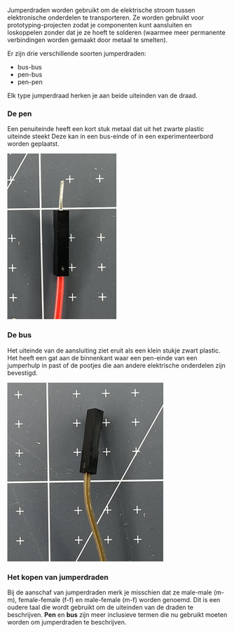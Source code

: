 Jumperdraden worden gebruikt om de elektrische stroom tussen elektronische onderdelen te transporteren. Ze worden gebruikt voor prototyping-projecten zodat je componenten kunt aansluiten en loskoppelen zonder dat je ze hoeft te solderen (waarmee meer permanente verbindingen worden gemaakt door metaal te smelten).

Er zijn drie verschillende soorten jumperdraden:

+ bus-bus
+ pen-bus
+ pen-pen

Elk type jumperdraad herken je aan beide uiteinden van de draad.

### De pen

Een penuiteinde heeft een kort stuk metaal dat uit het zwarte plastic uiteinde steekt Deze kan in een bus-einde of in een experimenteerbord worden geplaatst.

![Het penuiteinde van een jumperdraad.](images/pin.png)

### De bus

Het uiteinde van de aansluiting ziet eruit als een klein stukje zwart plastic. Het heeft een gat aan de binnenkant waar een pen-einde van een jumperhulp in past of de pootjes die aan andere elektrische onderdelen zijn bevestigd.

![Het bus uiteinde van een jumperdraad.](images/socket.png)

### Het kopen van jumperdraden

Bij de aanschaf van jumperdraden merk je misschien dat ze male-male (m-m), female-female (f-f) en male-female (m-f) worden genoemd. Dit is een oudere taal die wordt gebruikt om de uiteinden van de draden te beschrijven. **Pen** en **bus** zijn meer inclusieve termen die nu gebruikt moeten worden om jumperdraden te beschrijven.

